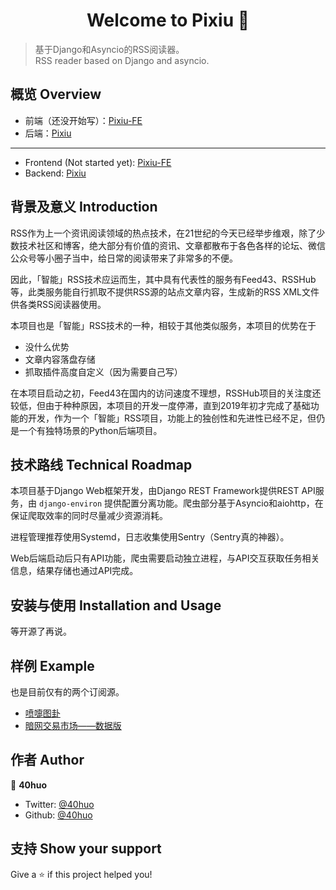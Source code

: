 <h1 align="center">Welcome to Pixiu 👋</h1>

> 基于Django和Asyncio的RSS阅读器。  
> RSS reader based on Django and asyncio.

## 概览 Overview

- 前端（还没开始写）：[Pixiu-FE](https://github.com/40huo/pixiu-fe.git)
- 后端：[Pixiu](https://github.com/40huo/pixiu.git)

---

- Frontend (Not started yet): [Pixiu-FE](https://github.com/40huo/pixiu-fe.git)
- Backend: [Pixiu](https://github.com/40huo/pixiu.git)

## 背景及意义 Introduction

RSS作为上一个资讯阅读领域的热点技术，在21世纪的今天已经举步维艰，除了少数技术社区和博客，绝大部分有价值的资讯、文章都散布于各色各样的论坛、微信公众号等小圈子当中，给日常的阅读带来了非常多的不便。

因此，「智能」RSS技术应运而生，其中具有代表性的服务有Feed43、RSSHub等，此类服务能自行抓取不提供RSS源的站点文章内容，生成新的RSS XML文件供各类RSS阅读器使用。

本项目也是「智能」RSS技术的一种，相较于其他类似服务，本项目的优势在于

- 没什么优势
- 文章内容落盘存储
- 抓取插件高度自定义（因为需要自己写）

在本项目启动之初，Feed43在国内的访问速度不理想，RSSHub项目的关注度还较低，但由于种种原因，本项目的开发一度停滞，直到2019年初才完成了基础功能的开发，作为一个「智能」RSS项目，功能上的独创性和先进性已经不足，但仍是一个有独特场景的Python后端项目。

## 技术路线 Technical Roadmap

本项目基于Django Web框架开发，由Django REST Framework提供REST API服务，由 `django-environ` 提供配置分离功能。爬虫部分基于Asyncio和aiohttp，在保证爬取效率的同时尽量减少资源消耗。

进程管理推荐使用Systemd，日志收集使用Sentry（Sentry真的神器）。

Web后端启动后只有API功能，爬虫需要启动独立进程，与API交互获取任务相关信息，结果存储也通过API完成。

## 安装与使用 Installation and Usage

等开源了再说。

## 样例 Example

也是目前仅有的两个订阅源。

- [喷嚏图卦](https://pixiu.40huo.cn/rss/喷嚏图卦/)
- [暗网交易市场——数据版](https://pixiu.40huo.cn/rss/暗网交易市场/)

## 作者 Author

👤 **40huo**

* Twitter: [@40huo](https://twitter.com/40huo)
* Github: [@40huo](https://github.com/40huo)

## 支持 Show your support

Give a ⭐️ if this project helped you!
